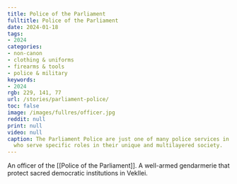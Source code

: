 ```yaml
---
title: Police of the Parliament
fulltitle: Police of the Parliament
date: 2024-01-18
tags:
- 2024
categories:
- non-canon
- clothing & uniforms
- firearms & tools
- police & military
keywords:
- 2024
rgb: 229, 141, 77
url: /stories/parliament-police/
toc: false
image: /images/fullres/officer.jpg
reddit: null
print: null
video: null
caption: The Parliament Police are just one of many police services in the country,
  who serve specific roles in their unique and multilayered society.
---
```

An officer of the [[Police of the Parliament]]. A well-armed gendarmerie that protect sacred democratic institutions in Vekllei.
